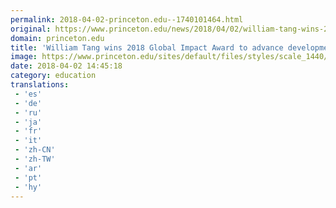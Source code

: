 ```yaml
---
permalink: 2018-04-02-princeton.edu--1740101464.html
original: https://www.princeton.edu/news/2018/04/02/william-tang-wins-2018-global-impact-award-advance-development-ai-software-help
domain: princeton.edu
title: 'William Tang wins 2018 Global Impact Award to advance development of AI software to help create a ''star on earth’'
image: https://www.princeton.edu/sites/default/files/styles/scale_1440/public/images/2018/03/William-Tang_R6A2997_wide.jpg?itok=zRe7R5JK
date: 2018-04-02 14:45:18
category: education
translations: 
 - 'es'
 - 'de'
 - 'ru'
 - 'ja'
 - 'fr'
 - 'it'
 - 'zh-CN'
 - 'zh-TW'
 - 'ar'
 - 'pt'
 - 'hy'
---
```


